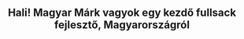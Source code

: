<h2 align="center">Hali! Magyar Márk vagyok egy kezdő fullsack fejlesztő, Magyarországról</h2>

###

<div align="center">
  <picture>
  <source
    srcset="https://github-readme-stats.vercel.app/api?username=MagyarMark&show_icons=true&theme=dark"
    media="(prefers-color-scheme: dark)"
  />
</picture></div>
<!--
**username/username** is a ✨ _special_ ✨ repository because its `README.md` (this file) appears on your GitHub profile.

Here are some ideas to get you started:

- 🔭 I’m currently working on ...
- 🌱 I’m currently learning ...
- 👯 I’m looking to collaborate on ...
- 🤔 I’m looking for help with ...
- 💬 Ask me about ...
- 📫 How to reach me: ...
- 😄 Pronouns: ...
- ⚡ Fun fact: ...
-->
